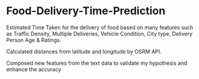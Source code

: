 # Food-Delivery-Time-Prediction

Estimated Time Taken for the delivery of food based on many features such as Traffic Density, Multiple Deliveries, Vehicle Condition, City type, Delivery Person Age & Ratings. 

Calculated distances from latitude and longitude by OSRM API.

Composed new features from the text data to validate my hypothesis and enhance the accuracy
